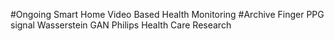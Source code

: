 #Ongoing
Smart Home
Video Based Health Monitoring
#Archive
Finger PPG signal
Wasserstein GAN
Philips Health Care Research
